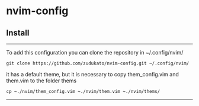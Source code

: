# nvim-config
## Install
***
To add this configuration you can clone the repository in ~/.config/nvim/
```
git clone https://github.com/zudukato/nvim-config.git ~/.config/nvim/
```
it has a default theme, but it is necessary to copy them_config.vim and them.vim to the folder thems
```
cp ~./nvim/them_config.vim ~./nvim/them.vim ~./nvim/thems/
```
***
